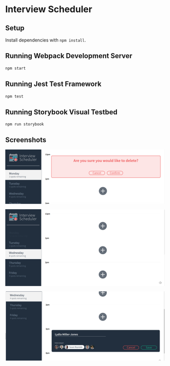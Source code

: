 # Interview Scheduler

## Setup

Install dependencies with `npm install`.

## Running Webpack Development Server

```sh
npm start
```

## Running Jest Test Framework

```sh
npm test
```

## Running Storybook Visual Testbed

```sh
npm run storybook
```

## Screenshots
!["Screenshot of Confirm message before continuing with destructive behaviour"](https://github.com/carterhem/scheduler/blob/master/docs/confirm%20delete.png?raw=true)

!["Screenshot showing functionality where when a day has no appointments left it is marked as full (greyed out)"](https://github.com/carterhem/scheduler/blob/master/docs/full%20day.png?raw=true)

!["Screenshot of ability to edit an appointment"](https://github.com/carterhem/scheduler/blob/master/docs/edit%20interview.png?raw=true)
